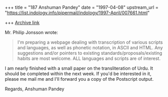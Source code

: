+++
title = "187 Anshuman Pandey"
date = "1997-04-08"
upstream_url = "https://list.indology.info/pipermail/indology/1997-April/007661.html"

+++
[Archive link](https://list.indology.info/pipermail/indology/1997-April/007661.html)


Mr. Philip Jonsson wrote:

> I'm preparing a webpage dealing with transcription of various scripts and
> languages, as well as phonetic notation, in ASCII and HTML. Any suggestions
> and/or pointers to existing standards/proposals/existing habits are most
> welcome. ALL languages and scripts are of interest.

I am nearly finished with a small paper on the transliteration of Urdu. It
should be completed within the next week. If you'd be interested in it,
please me mail me and I'll forward you a copy of the Postscript output.

Regards,
Anshuman Pandey







